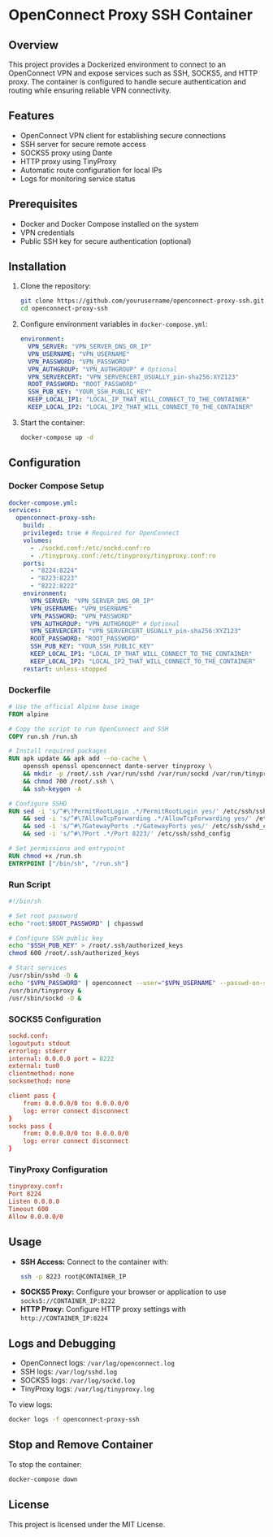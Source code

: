 # OpenConnect Proxy SSH Container

## Overview
This project provides a Dockerized environment to connect to an OpenConnect VPN and expose services such as SSH, SOCKS5, and HTTP proxy. The container is configured to handle secure authentication and routing while ensuring reliable VPN connectivity.

## Features
- OpenConnect VPN client for establishing secure connections
- SSH server for secure remote access
- SOCKS5 proxy using Dante
- HTTP proxy using TinyProxy
- Automatic route configuration for local IPs
- Logs for monitoring service status

## Prerequisites
- Docker and Docker Compose installed on the system
- VPN credentials
- Public SSH key for secure authentication (optional)

## Installation
1. Clone the repository:
   ```sh
   git clone https://github.com/yourusername/openconnect-proxy-ssh.git
   cd openconnect-proxy-ssh
   ```
2. Configure environment variables in `docker-compose.yml`:
   ```yaml
   environment:
     VPN_SERVER: "VPN_SERVER_DNS_OR_IP"
     VPN_USERNAME: "VPN_USERNAME"
     VPN_PASSWORD: "VPN_PASSWORD"
     VPN_AUTHGROUP: "VPN_AUTHGROUP" # Optional
     VPN_SERVERCERT: "VPN_SERVERCERT_USUALLY_pin-sha256:XYZ123"
     ROOT_PASSWORD: "ROOT_PASSWORD"
     SSH_PUB_KEY: "YOUR_SSH_PUBLIC_KEY"
     KEEP_LOCAL_IP1: "LOCAL_IP_THAT_WILL_CONNECT_TO_THE_CONTAINER"
     KEEP_LOCAL_IP2: "LOCAL_IP2_THAT_WILL_CONNECT_TO_THE_CONTAINER"
   ```
3. Start the container:
   ```sh
   docker-compose up -d
   ```

## Configuration
### Docker Compose Setup
```yaml
docker-compose.yml:
services:
  openconnect-proxy-ssh:
    build: .
    privileged: true # Required for OpenConnect
    volumes:
      - ./sockd.conf:/etc/sockd.conf:ro
      - ./tinyproxy.conf:/etc/tinyproxy/tinyproxy.conf:ro
    ports:
      - "8224:8224"
      - "8223:8223"
      - "8222:8222"
    environment:
      VPN_SERVER: "VPN_SERVER_DNS_OR_IP"
      VPN_USERNAME: "VPN_USERNAME"
      VPN_PASSWORD: "VPN_PASSWORD"
      VPN_AUTHGROUP: "VPN_AUTHGROUP" # Optional
      VPN_SERVERCERT: "VPN_SERVERCERT_USUALLY_pin-sha256:XYZ123"
      ROOT_PASSWORD: "ROOT_PASSWORD"
      SSH_PUB_KEY: "YOUR_SSH_PUBLIC_KEY"
      KEEP_LOCAL_IP1: "LOCAL_IP_THAT_WILL_CONNECT_TO_THE_CONTAINER"
      KEEP_LOCAL_IP2: "LOCAL_IP2_THAT_WILL_CONNECT_TO_THE_CONTAINER"
    restart: unless-stopped
```

### Dockerfile
```Dockerfile
# Use the official Alpine base image
FROM alpine

# Copy the script to run OpenConnect and SSH
COPY run.sh /run.sh

# Install required packages
RUN apk update && apk add --no-cache \
    openssh openssl openconnect dante-server tinyproxy \
    && mkdir -p /root/.ssh /var/run/sshd /var/run/sockd /var/run/tinyproxy \
    && chmod 700 /root/.ssh \
    && ssh-keygen -A

# Configure SSHD
RUN sed -i 's/^#\?PermitRootLogin .*/PermitRootLogin yes/' /etc/ssh/sshd_config \
    && sed -i 's/^#\?AllowTcpForwarding .*/AllowTcpForwarding yes/' /etc/ssh/sshd_config \
    && sed -i 's/^#\?GatewayPorts .*/GatewayPorts yes/' /etc/ssh/sshd_config \
    && sed -i 's/^#\?Port .*/Port 8223/' /etc/ssh/sshd_config

# Set permissions and entrypoint
RUN chmod +x /run.sh
ENTRYPOINT ["/bin/sh", "/run.sh"]
```

### Run Script
```sh
#!/bin/sh

# Set root password
echo "root:$ROOT_PASSWORD" | chpasswd

# Configure SSH public key
echo "$SSH_PUB_KEY" > /root/.ssh/authorized_keys
chmod 600 /root/.ssh/authorized_keys

# Start services
/usr/sbin/sshd -D &
echo "$VPN_PASSWORD" | openconnect --user="$VPN_USERNAME" --passwd-on-stdin --authgroup="$VPN_AUTHGROUP" --servercert "$VPN_SERVERCERT" "$VPN_SERVER" &
/usr/bin/tinyproxy &
/usr/sbin/sockd -D &
```

### SOCKS5 Configuration
```conf
sockd.conf:
logoutput: stdout
errorlog: stderr
internal: 0.0.0.0 port = 8222
external: tun0
clientmethod: none
socksmethod: none

client pass {
    from: 0.0.0.0/0 to: 0.0.0.0/0
    log: error connect disconnect
}
socks pass {
    from: 0.0.0.0/0 to: 0.0.0.0/0
    log: error connect disconnect
}
```

### TinyProxy Configuration
```conf
tinyproxy.conf:
Port 8224
Listen 0.0.0.0
Timeout 600
Allow 0.0.0.0/0
```

## Usage
- **SSH Access:** Connect to the container with:
  ```sh
  ssh -p 8223 root@CONTAINER_IP
  ```
- **SOCKS5 Proxy:** Configure your browser or application to use `socks5://CONTAINER_IP:8222`
- **HTTP Proxy:** Configure HTTP proxy settings with `http://CONTAINER_IP:8224`

## Logs and Debugging
- OpenConnect logs: `/var/log/openconnect.log`
- SSH logs: `/var/log/sshd.log`
- SOCKS5 logs: `/var/log/sockd.log`
- TinyProxy logs: `/var/log/tinyproxy.log`

To view logs:
```sh
docker logs -f openconnect-proxy-ssh
```

## Stop and Remove Container
To stop the container:
```sh
docker-compose down
```

## License
This project is licensed under the MIT License.
